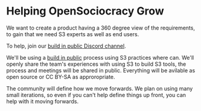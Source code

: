 # Helping OpenSociocracy Grow

We want to create a product having a 360 degree view of the requirements, to gain that we need S3 experts as well as end users. 

To help, join our [build in public Discord channel](https://discord.gg/seExDy6M). 

We'll be using a [build in public](/about-us/why-build-in-public/) process using S3 practices where can. We'll openly share the team's experiences with using S3 to build S3 tools, the process and meetings will be shared in public. Everything will be avilable as open source or CC BY-SA as approropriate.

The community will define how we move forwards. We plan on using many small iterations, so even if you can't help define things up front, you can help with it moving forwards.